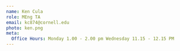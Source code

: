 ```yaml
---
name: Ken Cula
role: MEng TA
email: kc874@cornell.edu
photo: ken.png
meta:
  Office Hours: Monday 1.00 - 2.00 pm Wednesday 11.15 - 12.15 PM
---
```

